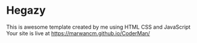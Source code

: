 # Hegazy
This is awesome template created by me using HTML CSS and JavaScript
<br />
Your site is live at https://marwancm.github.io/CoderMan/
